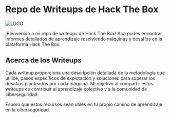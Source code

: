 # Repo de Writeups de Hack The Box 
![LOGO](https://github.com/aguspatur22/Hack-the-box-writeups/assets/50930830/8dfbe94c-333e-4788-b5b2-090ba1c27f91)

¡Bienvenido a mi repo de writeups de Hack The Box! Aca podes encontrar informes detallados de aprendizaje resolviendo máquinas y desafíos en la plataforma Hack The Box.

## Acerca de los Writeups

Cada writeup proporciona una descripción detallada de la metodología que utilicé, pasos específicos de explotación y soluciones para superar los desafíos planteados por cada máquina. Mi objetivo al compartir estos writeups es contribuir al aprendizaje colectivo y a la comunidad de ciberseguridad.

Espero que estos recursos sean útiles en tu propio camino de aprendizaje en la ciberseguridad.

